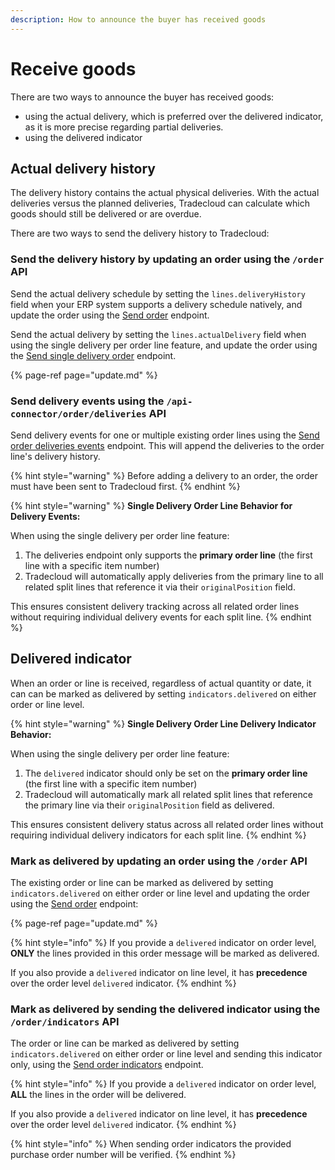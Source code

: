 ```yaml
---
description: How to announce the buyer has received goods
---
```


# Receive goods

There are two ways to announce the buyer has received goods:

- using the actual delivery, which is preferred over the delivered indicator, as it is more precise regarding partial deliveries.
- using the delivered indicator

## Actual delivery history

The delivery history contains the actual physical deliveries. With the actual deliveries versus the planned deliveries, Tradecloud can calculate which goods should still be delivered or are overdue.

There are two ways to send the delivery history to Tradecloud:

### Send the delivery history by updating an order using the `/order` API

Send the actual delivery schedule by setting the `lines.deliveryHistory` field when your ERP system supports a delivery schedule natively, and update the order using the [Send order](https://swagger-ui.accp.tradecloud1.com/?url=https://api.accp.tradecloud1.com/v2/api-connector/specs.yaml#/buyer-endpoints/sendOrderByBuyerRoute) endpoint.

Send the actual delivery by setting the `lines.actualDelivery` field when using the single delivery per order line feature, and update the order using the [Send single delivery order](https://swagger-ui.accp.tradecloud1.com/?url=https://api.accp.tradecloud1.com/v2/api-connector/specs.yaml#/buyer-endpoints/sendSingleDeliveryOrderByBuyerRoute) endpoint.

{% page-ref page="update.md" %}

### Send delivery events using the `/api-connector/order/deliveries` API

Send delivery events for one or multiple existing order lines using the [Send order deliveries events](https://swagger-ui.accp.tradecloud1.com/?url=https://api.accp.tradecloud1.com/v2/api-connector/specs.yaml#/buyer-endpoints/sendOrderDeliveriesByBuyer) endpoint. This will append the deliveries to the order line's delivery history. 

{% hint style="warning" %}
Before adding a delivery to an order, the order must have been sent to Tradecloud first.
{% endhint %}

{% hint style="warning" %}
**Single Delivery Order Line Behavior for Delivery Events:**

When using the single delivery per order line feature:

1. The deliveries endpoint only supports the **primary order line** (the first line with a specific item number)
2. Tradecloud will automatically apply deliveries from the primary line to all related split lines that reference it via their `originalPosition` field.

This ensures consistent delivery tracking across all related order lines without requiring individual delivery events for each split line.
{% endhint %}

## Delivered indicator

When an order or line is received, regardless of actual quantity or date, it can can be marked as delivered by setting `indicators.delivered` on either order or line level.

{% hint style="warning" %}
**Single Delivery Order Line Delivery Indicator Behavior:**

When using the single delivery per order line feature:

1. The `delivered` indicator should only be set on the **primary order line** (the first line with a specific item number)
2. Tradecloud will automatically mark all related split lines that reference the primary line via their `originalPosition` field as delivered.

This ensures consistent delivery status across all related order lines without requiring individual delivery indicators for each split line.
{% endhint %}

### Mark as delivered by updating an order using the `/order` API

The existing order or line can be marked as delivered by setting `indicators.delivered` on either order or line level and updating the order using the [Send order](https://swagger-ui.accp.tradecloud1.com/?url=https://api.accp.tradecloud1.com/v2/api-connector/specs.yaml#/buyer-endpoints/sendOrderByBuyerRoute) endpoint:

{% page-ref page="update.md" %}

{% hint style="info" %}
If you provide a `delivered` indicator on order level, **ONLY** the lines provided in this order message will be marked as delivered.

If you also provide a `delivered` indicator on line level, it has **precedence** over the order level `delivered` indicator.
{% endhint %}

### Mark as delivered by sending the delivered indicator using the `/order/indicators` API

The order or line can be marked as delivered by setting `indicators.delivered` on either order or line level and sending this indicator only, using the [Send order indicators](https://swagger-ui.accp.tradecloud1.com/?url=https://api.accp.tradecloud1.com/v2/api-connector/specs.yaml#/buyer-endpoints/sendOrderIndicatorsByBuyerRoute) endpoint.

{% hint style="info" %}
If you provide a `delivered` indicator on order level, **ALL** the lines in the order will be delivered.

If you also provide a `delivered` indicator on line level, it has **precedence** over the order level `delivered` indicator.
{% endhint %}

{% hint style="info" %}
When sending order indicators the provided purchase order number will be verified. 
{% endhint %}
